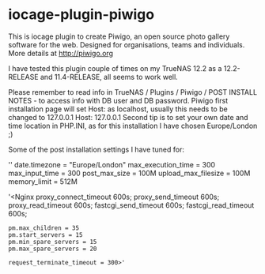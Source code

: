 # iocage-plugin-piwigo

This is iocage plugin to create Piwigo, an open source photo gallery software for the web. Designed for organisations, teams and individuals.
More details at http://piwigo.org

I have tested this plugin couple of times on my TrueNAS 12.2 as a 12.2-RELEASE and 11.4-RELEASE, all seems to work well.

Please remember to read info in TrueNAS / Plugins / Piwigo / POST INSTALL NOTES - to access info with DB user and DB password.
Piwigo first installation page will set Host: as localhost, usually this needs to be changed to 127.0.0.1
   Host: 127.0.0.1
Second tip is to set your own date and time location in PHP.INI, as for this installation I have chosen Europe/London ;)

Some of the post installation settings I have tuned for:

'<PHP>'
    date.timezone = "Europe/London"
    max_execution_time = 300
    max_input_time = 300
    post_max_size = 100M
    upload_max_filesize = 100M
    memory_limit = 512M

'<Nginx
    proxy_connect_timeout 600s;
    proxy_send_timeout 600s;
    proxy_read_timeout 600s;
    fastcgi_send_timeout 600s;
    fastcgi_read_timeout 600s;

    pm.max_children = 35
    pm.start_servers = 15
    pm.min_spare_servers = 15
    pm.max_spare_servers = 20

    request_terminate_timeout = 300>'

